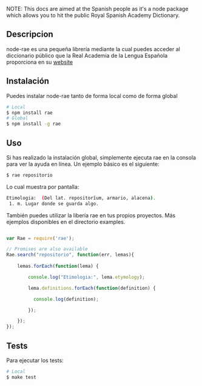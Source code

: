 NOTE: This docs are aimed at the Spanish people as it's a node package which allows you to hit the public Royal Spanish Academy Dictionary.

## Descripcion

node-rae es una pequeña librería mediante la cual puedes acceder al diccionario público que la Real Academia de la Lengua Española proporciona en su [website](http://www.rae.es/)

## Instalación

Puedes instalar node-rae tanto de forma local como de forma global

```bash
# Local
$ npm install rae
# Global
$ npm install -g rae
```

## Uso

Si has realizado la instalación global, simplemente ejecuta rae en la consola para ver la ayuda en línea. Un ejemplo básico es el siguiente:

```bash
$ rae repositorio
```

Lo cual muestra por pantalla:

```bash
Etimologia:  (Del lat. repositorĭum, armario, alacena).
 1. m. Lugar donde se guarda algo.
```

También puedes utilizar la libería rae en tus propios proyectos. Más ejemplos disponibles en el directorio examples.

```js

var Rae = require('rae');

// Promises are also available
Rae.search("repositorio", function(err, lemas){
	
	lemas.forEach(function(lema) {

        console.log("Etimologia:", lema.etymology);

        lema.definitions.forEach(function(definition) {

          console.log(definition);

        });

    });
});
```

## Tests

Para ejecutar los tests:

```bash
# Local
$ make test
```
